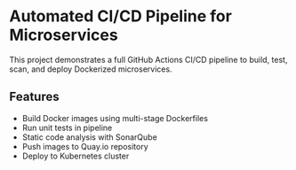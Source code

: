 # Automated CI/CD Pipeline for Microservices

This project demonstrates a full GitHub Actions CI/CD pipeline to build, test, scan, and deploy Dockerized microservices.

## Features
- Build Docker images using multi-stage Dockerfiles
- Run unit tests in pipeline
- Static code analysis with SonarQube
- Push images to Quay.io repository
- Deploy to Kubernetes cluster
